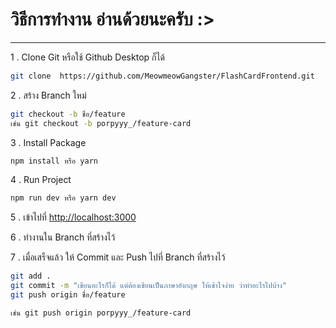 # วิธีการทำงาน อ่านด้วยนะครับ :>
---

1 . Clone Git หรือใช้ Github Desktop ก็ได้

```bash
git clone  https://github.com/MeowmeowGangster/FlashCardFrontend.git
```

2 . สร้าง Branch ใหม่

```bash
git checkout -b ชื่อ/feature
เช่น git checkout -b porpyyy_/feature-card
```

3 . Install Package

```bash
npm install หรือ yarn
```

4 . Run Project

```bash
npm run dev หรือ yarn dev
```

5 . เข้าไปที่ <http://localhost:3000>

6 . ทำงานใน Branch ที่สร้างไว้

7 . เมื่อเสร็จแล้ว ให้ Commit และ Push ไปที่ Branch ที่สร้างไว้

```bash
git add .   
git commit -m "เขียนอะไรก็ได้ แต่ต้องเขียนเป็นภาษาอังกฤษ ให้เข้าใจง่าย ว่าทำอะไรไปบ้าง"   
git push origin ชื่อ/feature

เช่น git push origin porpyyy_/feature-card
```
